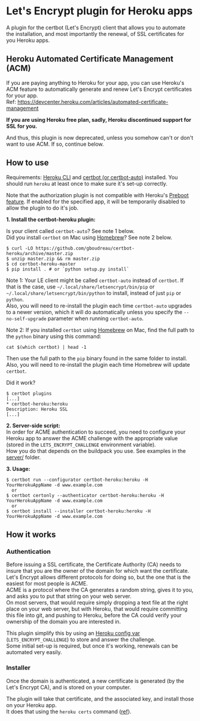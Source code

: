 # Let's Encrypt plugin for Heroku apps

A plugin for the certbot (Let's Encrypt) client that allows you to automate the installation, and most importantly the renewal, of SSL certificates for you Heroku apps.


## Heroku Automated Certificate Management (ACM)

If you are paying anything to Heroku for your app, you can use Heroku's ACM feature to automatically generate and renew Let's Encrypt certificates for your app.  
Ref: https://devcenter.heroku.com/articles/automated-certificate-management  

**If you are using Heroku free plan, sadly, Heroku discontinued support for SSL for you.**

And thus, this plugin is now deprecated, unless you somehow can't or don't want to use ACM. If so, continue below.


## How to use

Requirements: [Heroku CLI](https://devcenter.heroku.com/articles/heroku-cli) and [certbot (or certbot-auto)](https://certbot.eff.org/) installed. You should run `heroku` at least once to make sure it's set-up correctly.

Note that the authorization plugin is not compatible with Heroku's [Preboot feature](https://devcenter.heroku.com/articles/preboot). If enabled for the specified app, it will be temporarily disabled to allow the plugin to do it's job.

__1. Install the certbot-heroku plugin:__

Is your client called `certbot-auto`? See note 1 below.  
Did you install `certbot` on Mac using [Homebrew](http://brew.sh)? See note 2 below.

    $ curl -LO https://github.com/gboudreau/certbot-heroku/archive/master.zip
    $ unzip master.zip && rm master.zip
    $ cd certbot-heroku-master
    $ pip install . # or `python setup.py install`

Note 1: Your LE client might be called `certbot-auto` instead of `certbot`.
If that is the case, use `~/.local/share/letsencrypt/bin/pip` or `~/.local/share/letsencrypt/bin/python` to install, instead of just `pip` or `python`.  
Also, you will need to re-install the plugin each time `certbot-auto` upgrades to a newer version, which it will do automatically unless you specify the `--no-self-upgrade` parameter when running `certbot-auto`.

Note 2: If you installed `certbot` using [Homebrew](http://brew.sh) on Mac, find the full path to the `python` binary using this command:

    cat $(which certbot) | head -1

Then use the full path to the `pip` binary found in the same folder to install.  
Also, you will need to re-install the plugin each time Homebrew will update `certbot`.
    
Did it work?

    $ certbot plugins
    [...]
    * certbot-heroku:heroku
    Description: Heroku SSL
    [...]

__2. Server-side script:__  
In order for ACME authentication to succeed, you need to configure your Heroku app to answer the ACME challenge with the appropriate value (stored in the `LETS_ENCRYPT_CHALLENGE` environment variable).  
How you do that depends on the buildpack you use. See examples in the [server/](https://github.com/gboudreau/certbot-heroku/tree/master/server) folder.

__3. Usage:__

    $ certbot run --configurator certbot-heroku:heroku -H YourHerokuAppName -d www.example.com
      or
    $ certbot certonly --authenticator certbot-heroku:heroku -H YourHerokuAppName -d www.example.com
      or
    $ certbot install --installer certbot-heroku:heroku -H YourHerokuAppName -d www.example.com


## How it works

### Authentication
Before issuing a SSL certificate, the Certificate Authority (CA) needs to insure that you are the owner of the domain for which want the certificate.  
Let's Encrypt allows different protocols for doing so, but the one that is the easiest for most people is ACME.  
ACME is a protocol where the CA generates a random string, gives it to you, and asks you to put that string on your web server.  
On most servers, that would require simply dropping a text file at the right place on your web server, but with Heroku, that would require committing this file into git, and pushing to Heroku, before the CA could verify your ownership of the domain you are interested in.

This plugin simplify this by using an [Heroku config var](https://devcenter.heroku.com/articles/config-vars) (`LETS_ENCRYPT_CHALLENGE`) to store and answer the challenge.  
Some initial set-up is required, but once it's working, renewals can be automated very easily.

### Installer
Once the domain is authenticated, a new certificate is generated (by the Let's Encrypt CA), and is stored on your computer.

The plugin will take that certificate, and the associated key, and install those on your Heroku app.  
It does that using the `heroku certs` command ([ref](https://devcenter.heroku.com/articles/ssl)).
